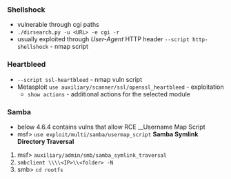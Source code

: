 ### Shellshock
* vulnerable through cgi paths
* `./dirsearch.py -u <URL> -e cgi -r`
* usually exploited through *User-Agent* HTTP header
`--script http-shellshock` - nmap script

### Heartbleed
* `--script ssl-heartbleed` - nmap vuln script
* Metasploit `use auxiliary/scanner/ssl/openssl_heartbleed` - exploitation
    * `show actions` - additional actions for the selected module

### Samba
* below 4.6.4 contains vulns that allow RCE
__Username Map Script
* msf> `use exploit/multi/samba/usermap_script`
__Samba Symlink Directory Traversal__
1. msf> `auxiliary/admin/smb/samba_symlink_traversal`
2. `smbclient \\\\<IP>\\<folder> -N`
3. smb> `cd rootfs` 
